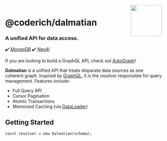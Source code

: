 <img src="http://319aae5799f54c1fcefb-5ae98ed6e277c174e30e3abd5432b5c9.r57.cf2.rackcdn.com/dalmation.jpg" width="100px" align="right"/>

# @coderich/dalmatian
### A unified API for data access.
:heavy_check_mark: [MongoDB](https://www.mongodb.com/)
:heavy_check_mark: [Neo4j](https://https://neo4j.com/)

If you are looking to build a GraphQL API, check out [AutoGraph](https://www.npmjs.com/package/@coderich/autograph)!

**Dalmatian** is a unified API that treats disparate data sources as one coherent graph. Inspired by [GraphQL](https://graphql.org/), it is the *resolver* responsible for query management. Features include:

- Full Query API
- Cursor Pagination
- Atomic Transactions
- Memoized Caching (via [DataLoader](https://www.npmjs.com/package/dataloader))

## Getting Started
```
const resolver = new Dalmatian(schema);
```
